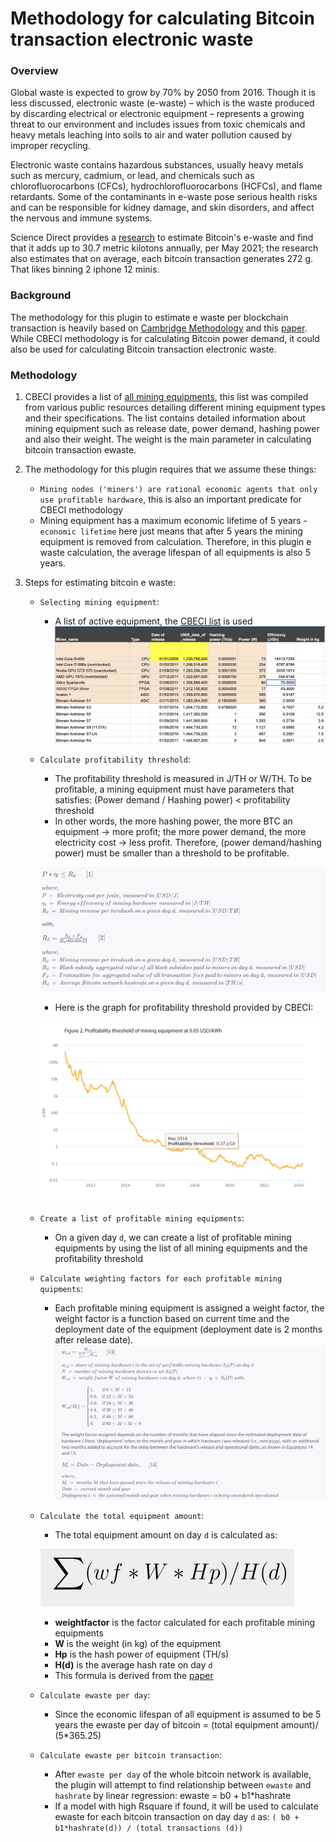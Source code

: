# Methodology for calculating Bitcoin transaction electronic waste

### Overview
Global waste is expected to grow by 70% by 2050 from 2016. 
Though it is less discussed, electronic waste (e-waste) – which is 
the waste produced by discarding electrical or electronic equipment – represents 
a growing threat to our environment and includes issues from toxic 
chemicals and heavy metals leaching into soils to air and water pollution caused by improper recycling.

Electronic waste contains hazardous substances,
usually heavy metals such as mercury, cadmium, or lead, 
and chemicals such as chlorofluorocarbons (CFCs),
hydrochlorofluorocarbons (HCFCs), and flame retardants. Some of the contaminants in e-waste pose serious 
health risks and can be responsible for kidney damage, and skin disorders, and affect the nervous and immune systems. 


Science Direct provides a [research](https://www.sciencedirect.com/science/article/abs/pii/S0921344921005103) 
to estimate Bitcoin's e-waste and find that it adds up to 30.7 metric kilotons annually, per May 2021; the research
also estimates that on average, each bitcoin transaction generates 272 g. That likes binning
2 iphone 12 minis.

### Background
The methodology for this plugin to estimate e waste per blockchain transaction
is heavily based on [Cambridge Methodology](https://ccaf.io/cbnsi/cbeci/methodology) and this 
[paper](https://www.researchgate.net/publication/354554919_Bitcoin's_growing_e-waste_problem).
While CBECI methodology is for calculating Bitcoin power demand, it could also be used
for calculating Bitcoin transaction electronic waste.

### Methodology

1. CBECI provides a list of [all mining equipments](http://sha256.cbeci.org/),
this list  was compiled from various public resources detailing different mining equipment types and their specifications.
The list contains detailed information about mining equipment such as release date, power demand, hashing power and
also their weight. The weight is the main parameter in calculating bitcoin transaction ewaste.

2. The methodology for this plugin requires that we assume these things:
   - `Mining nodes ('miners') are rational economic agents that only use profitable hardware`, this is also
    an important predicate for CBECI methodology
   - Mining equipment has a maximum economic lifetime of 5 years - `economic lifetime` here just means
    that after 5 years the mining equipment is removed from calculation. Therefore, in this plugin e waste 
   calculation, the average lifespan of all equipments is also 5 years.

3. Steps for estimating bitcoin e waste:
    - `Selecting mining equipment`: 
      + A list of active equipment, the [CBECI list](http://sha256.cbeci.org/) is used 
      ![Equipment list](img/ewaste_equipment_list.png)
    
    - `Calculate profitability threshold`:
        + The profitability threshold is measured in J/TH or W/TH. To be profitable, a mining equipment must
        have parameters that satisfies:
          (Power demand / Hashing power) < profitability threshold
        + In other words, the more hashing power, the more BTC an equipment -> more profit; the more power demand,
      the more electricity cost -> less profit. Therefore, (power demand/hashing power) must be smaller than a threshold
      to be profitable. 
        
        ![Profitability threshold](img/ewaste_profitability_threshold.png)
   
        + Here is the graph for profitability threshold provided by CBECI:
        
        ![Profitability chart](img/ewaste_profitability_chart.png)
    
    - `Create a list of profitable mining equipments`:
        + On a given day `d`, we can create a list of profitable mining equipments by using the list
        of all mining equipments and the profitability threshold
    - `Calculate weighting factors for each profitable mining quipments`:
        + Each profitable mining equipment is assigned a weight factor, the weight factor
      is a function based on current time and the deployment date of the equipment (deployment date is 2 months
      after release date).
       ![Weighting factor](img/ewaste_weighting_factor.png)
        
    - `Calculate the total equipment amount`:
        + The total equipment amount on day `d` is calculated as:
      
        ![Total equipment amount](img/ewaste_total_equipment_amount.png)
   
        + **weightfactor** is the factor calculated for each profitable mining equipments
        + **W** is the weight (in kg) of the equipment
        + **Hp** is the hash power of equipment (TH/s)
        + **H(d)** is the average hash rate on day `d`
        + This formula is derived from the [paper](https://www.researchgate.net/publication/354554919_Bitcoin's_growing_e-waste_problem)
    
    - `Calculate ewaste per day`:
        + Since the economic lifespan of all equipment is assumed to be 5 years
          the ewaste per day of bitcoin = (total equipment amount)/ (5*365.25)
        
    - `Calculate ewaste per bitcoin transaction`:
        +   After `ewaste per day` of the whole bitcoin network
      is available, the plugin will attempt to find relationship
      between `ewaste` and `hashrate` by linear regression:
        ewaste = b0 + b1*hashrate
      + If a model with high Rsquare if found, it will be used to calculate
      ewaste for each bitcoin transaction on day day `d` as: `( b0 + b1*hashrate(d)) / (total transactions (d))`



















